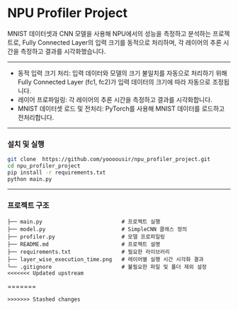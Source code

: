 # NPU Profiler Project

MNIST 데이터셋과 CNN 모델을 사용해 NPU에서의 성능을 측정하고 분석하는 프로젝트로, 
Fully Connected Layer의 입력 크기를 동적으로 처리하며, 각 레이어의 추론 시간을 측정하고 결과를 시각화했습니다.

----------------------------
- 동적 입력 크기 처리: 입력 데이터와 모델의 크기 불일치를 자동으로 처리하기 위해 Fully Connected Layer (fc1, fc2)가 입력 데이터의 크기에 따라 자동으로 조정됩니다.
- 레이어 프로파일링: 각 레이어의 추론 시간을 측정하고 결과를 시각화합니다.
- MNIST 데이터셋 로드 및 전처리: PyTorch를 사용해 MNIST 데이터를 로드하고 전처리합니다.
----------------------------
### 설치 및 실행
```bash
git clone  https://github.com/yoooousir/npu_profiler_project.git
cd npu_profiler_project
pip install -r requirements.txt
python main.py
```
-----------------------------
### 프로젝트 구조
```
├── main.py                         # 프로젝트 실행
├── model.py                        # SimpleCNN 클래스 정의
├── profiler.py                     # 모델 프로파일링
├── README.md                       # 프로젝트 설명
├── requirements.txt                # 필요한 라이브러리
├── layer_wise_execution_time.png   # 레이어별 실행 시간 시각화 결과
└── .gitignore                      # 불필요한 파일 및 폴더 제외 설정
<<<<<<< Updated upstream
```
=======
```
>>>>>>> Stashed changes
